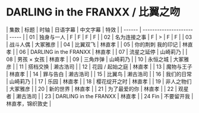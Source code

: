# DARLING in the FRANXX / 比翼之吻

| 集数   | 标题                  | 时轴 | 日语字幕 | 中文字幕 | 特效 |
| ------ | --------------------- | ----- |
| 01     | 独身与一人            | F | F | F | F |
| 02     | 名为连接之事          | F | > | F | F |
| 03     | 战斗人偶              | 大冢雅彦         |
| 04     | 比翼双飞              | 林直孝           |
| 05     | 你的荆刺 我的印记     | 林直孝           |
| 06     | DARLING in the FRANXX | 林直孝           |
| 07     | 流星之延停            | 山崎莉乃         |
| 08     | 男孩 × 女孩           | 林直孝           |
| 09     | 三角炸弹              | 山崎莉乃         |
| 10     | 永恒之城              | 大冢雅彦         |
| 11     | 搭档交换              | 濑古浩司         |
| 12     | 花园 / 起始之庭       | 林直孝           |
| 13     | 魔物与王子            | 林直孝           |
| 14     | 罪与告白              | 濑古浩司         |
| 15     | 比翼鸟                | 濑古浩司         |
| 16     | 我们的日常            | 山崎莉乃         |
| 17     | 乐园                  | 林直孝           |
| 18     | 樱花绽开之时          | 林直孝           |
| 19     | 非人之物们            | 大冢雅彦         |
| 20     | 新的世界              | 林直孝           |
| 21     | 为了最爱的你          | 林直孝           |
| 22     | 观星者                | 濑古浩司         |
| 23     | DARLING in the FRANXX | 林直孝           |
| 24 Fin | 不要留开我            | 林直孝，锦织敦史 |


